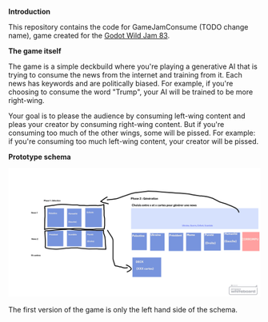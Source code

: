 **Introduction**

This repository contains the code for GameJamConsume (TODO change name), game created for the [Godot Wild Jam 83](https://itch.io/jam/godot-wild-jam-83).

**The game itself**

The game is a simple deckbuild where you're playing a generative AI that is trying to consume the news from the internet and training from it.
Each news has keywords and are politically biased. For example, if you're choosing to consume the word "Trump", your AI will be trained to be more right-wing.

Your goal is to please the audience by consuming left-wing content and pleas your creator by consuming right-wing content. But if you're consuming too much of the other wings, some will be pissed.
For example: if you're consuming too much left-wing content, your creator will be pissed.

**Prototype schema**

![Prototype schema](prototype-schema.png)

The first version of the game is only the left hand side of the schema.
